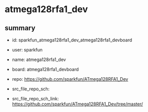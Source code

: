 # atmega128rfa1_dev
 
## summary 
* id: sparkfun_atmega128rfa1_dev_atmega128rfa1_devboard
* user: sparkfun
* name: atmega128rfa1_dev
* board: atmega128rfa1_devboard
* repo: https://github.com/sparkfun/ATmega128RFA1_Dev



* src_file_repo_sch: 
* src_file_repo_sch_link: https://github.com/sparkfun/ATmega128RFA1_Dev/tree/master/






